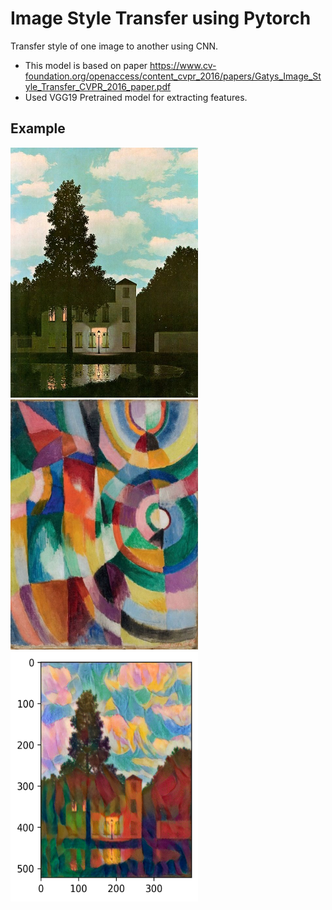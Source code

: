 # Image Style Transfer using Pytorch
Transfer style of one image to another using CNN. 
- This model is based on paper https://www.cv-foundation.org/openaccess/content_cvpr_2016/papers/Gatys_Image_Style_Transfer_CVPR_2016_paper.pdf
- Used VGG19 Pretrained model for extracting features.

## Example
<p float="left">
  <img src="https://github.com/avigupta2612/Image_Style_Transfer/blob/master/Images/magritte.jpg" title="Content Image" width="300" height="400" />
  <img src="https://github.com/avigupta2612/Image_Style_Transfer/blob/master/Images/delaunay.jpg" title="Style Image" width="300" height="400"/> 
  <img src="https://github.com/avigupta2612/Image_Style_Transfer/blob/master/Images/magritte_stylised.png" title="Stylized Image" width="300" height="400"/>
</p>

